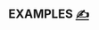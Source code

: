 
## EXAMPLES [<span style='font-size:20px;'>&#x270D;</span>](https://github.com/php-func/www/edit/main/DOCS/EXAMPLES.md)
